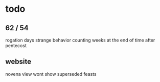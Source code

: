 # todo
## 62 / 54
rogation days
strange behavior counting weeks at the end of time after pentecost
## website
novena view wont show superseded feasts
